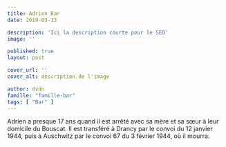 ```yaml
---
title: Adrien Bar
date: 2019-03-13

description: 'Ici la description courte pour le SEO'
image: ''

published: true
layout: post

cover_url: ''
cover_alt: description de l'image

author: dvdn
famille: "famille-bar"
tags: [ "Bar" ]
---
```


Adrien a presque 17 ans quand il est arrêté avec sa mère et sa sœur à leur domicile du Bouscat. Il est transféré à Drancy par le convoi du 12 janvier 1944, puis à Auschwitz par le convoi 67 du 3 février 1944, où il mourra.